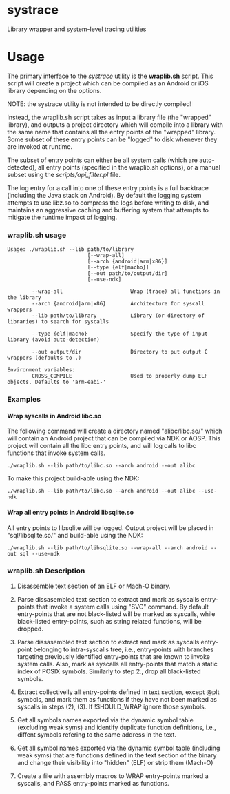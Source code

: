 systrace
========

Library wrapper and system-level tracing utilities

# Usage

The primary interface to the *systrace* utility is the **wraplib.sh** script.
This script will create a project which can be compiled as an Android or iOS
library depending on the options.

NOTE: the systrace utility is not intended to be directly compiled!

Instead,
the wraplib.sh script takes as input a library file (the "wrapped" library),
and outputs a project directory which will compile into a library with the
same name that contains all the entry points of the "wrapped" library. Some
subset of these entry points can be "logged" to disk whenever they are invoked
at runtime.

The subset of entry points can either be all system calls (which are
auto-detected), all entry points (specified in the wraplib.sh options),
or a manual subset using the *scripts/api_filter.pl* file.

The log entry for a call into one of these entry points is a full backtrace
(including the Java stack on Android). By default the logging system attempts to
use libz.so to compress the logs before writing to disk, and maintains an
aggressive caching and buffering system that attempts to mitigate the runtime
impact of logging.

### wraplib.sh usage

    Usage: ./wraplib.sh --lib path/to/library 
                              [--wrap-all]
                              [--arch {android|arm|x86}]
                              [--type {elf|macho}]
                              [--out path/to/output/dir]
                              [--use-ndk]
    
            --wrap-all                      Wrap (trace) all functions in the library
            --arch {android|arm|x86}        Architecture for syscall wrappers
            --lib path/to/library           Library (or directory of libraries) to search for syscalls
    
            --type {elf|macho}              Specify the type of input library (avoid auto-detection)
    
            --out output/dir                Directory to put output C wrappers (defaults to .)
    
    Environment variables:
            CROSS_COMPILE                   Used to properly dump ELF objects. Defaults to 'arm-eabi-'

### Examples

#### Wrap syscalls in Android libc.so
The following command will create a directory named "alibc/libc.so/" which will
contain an Android project that can be compiled via NDK or AOSP. This project
will contain all the libc entry points, and will log calls to libc functions
that invoke system calls.

    ./wraplib.sh --lib path/to/libc.so --arch android --out alibc

To make this project build-able using the NDK:

    ./wraplib.sh --lib path/to/libc.so --arch android --out alibc --use-ndk

#### Wrap all entry points in Android libsqlite.so
All entry points to libsqlite will be logged. Output project will be placed in
"sql/libsqlite.so/" and build-able using the NDK:

    ./wraplib.sh --lib path/to/libsqlite.so --wrap-all --arch android --out sql --use-ndk


### wraplib.sh Description

1. Disassemble text section of an ELF or Mach-O binary.

2. Parse dissasembled text section to extract and mark as syscalls entry-points that invoke
a system calls using "SVC" command. By default entry-points that are not black-listed will
be marked as syscalls, while black-listed entry-points, such as string related functions,
will be dropped.

3. Parse dissasembled text section to extract and mark as syscalls entry-point belonging to
intra-syscalls tree, i.e., entry-points with branches targeting previously identified entry-points
that are known to invoke system calls. Also, mark as syscalls all entry-points that match a
static index of POSIX symbols. Similarly to step 2., drop all black-listed symbols.

4. Extract collectivelly all entry-points defined in text section, except @plt symbols, and mark
them as functions if they have not been marked as syscalls in steps (2), (3). If !SHOULD\_WRAP
ignore those symbols.

5. Get all symbols names exported via the dynamic symbol table (excluding weak syms) and identify
duplicate function definitions, i.e., diffent symbols refering to the same address in the text.

6. Get all symbol names exported via the dynamic symbol table (including weak syms) that are
functions defined in the text section of the binary and change their visibility into "hidden"
(ELF) or strip them (Mach-O)

7. Create a file with assembly macros to WRAP entry-points marked a syscalls, and PASS entry-points
marked as functions.
